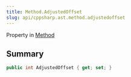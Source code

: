 ```yaml
---
title: Method.AdjustedOffset
slug: api/cppsharp.ast.method.adjustedoffset
---
```

Property in [Method](/api/cppsharp/ast/method)

## Summary



```csharp
public int AdjustedOffset { get; set; }
```

